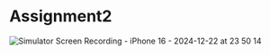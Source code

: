 # Assignment2

![Simulator Screen Recording - iPhone 16 - 2024-12-22 at 23 50 14](https://github.com/user-attachments/assets/e13ed63b-3b50-4a63-b22e-1b214f082c33)
